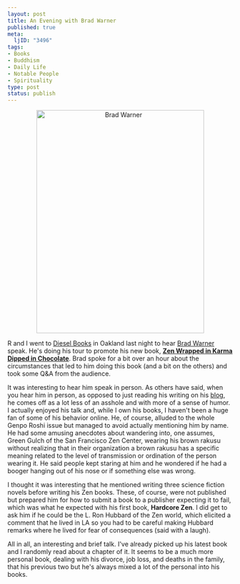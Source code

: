 ```yaml
--- 
layout: post
title: An Evening with Brad Warner
published: true
meta: 
  ljID: "3496"
tags: 
- Books
- Buddhism
- Daily Life
- Notable People
- Spirituality
type: post
status: publish
---
```

<div align="center"><a href="http://www.flickr.com/photos/albill/3366505777/" title="Brad Warner"><img src="http://farm4.static.flickr.com/3636/3366505777_b6739c9f8e.jpg" width="375" height="500" alt="Brad Warner" /></a></div>

R and I went to <a href="http://diesel.booksense.com/NASApp/store/IndexJsp">Diesel Books</a> in Oakland last night to hear <a href="http://hardcorezen.blogspot.com/">Brad Warner</a> speak. He's doing his tour to promote his new book, <strong><a href="http://www.amazon.com/Zen-Wrapped-Karma-Dipped-Chocolate/dp/1577316541">Zen Wrapped in Karma Dipped in Chocolate</a></strong>. Brad spoke for a bit over an hour about the circumstances that led to him doing this book (and a bit on the others) and took some Q&amp;A from the audience.

It was interesting to hear him speak in person. As others have said, when you hear him in person, as opposed to just reading his writing on his <a href="http://hardcorezen.blogspot.com/">blog</a>, he comes off as a lot less of an asshole and with more of a sense of humor. I actually enjoyed his talk and, while I own his books, I haven't been a huge fan of some of his behavior online. He, of course, alluded to the whole Genpo Roshi issue but managed to avoid actually mentioning him by name. He had some amusing anecdotes about wandering into, one assumes, Green Gulch of the San Francisco Zen Center, wearing his brown rakusu without realizing that in their organization a brown rakusu has a specific meaning related to the level of transmission or ordination of the person wearing it. He said people kept staring at him and he wondered if he had a booger hanging out of his nose or if something else was wrong. 

I thought it was interesting that he mentioned writing three science fiction novels before writing his Zen books. These, of course, were not published but prepared him for how to submit a book to a publisher expecting it to fail, which was what he expected with his first book, <strong>Hardcore Zen</strong>. I did get to ask him if he could be the L. Ron Hubbard of the Zen world, which elicited a comment that he lived in LA so you had to be careful making Hubbard remarks where he lived for fear of consequences (said with a laugh). 

All in all, an interesting and brief talk. I've already picked up his latest book and I randomly read about a chapter of it. It seems to be a much more personal book, dealing with his divorce, job loss, and deaths in the family, that his previous two but he's always mixed a lot of the personal into his books.
